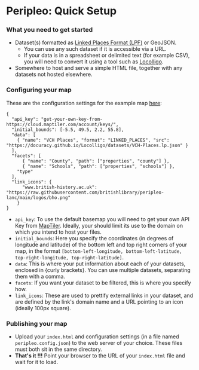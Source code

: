 # Peripleo: Quick Setup #
### What you need to get started ###
* Dataset(s) formatted as [Linked Places Format (LPF)](https://github.com/LinkedPasts/linked-places-format/blob/master/README.md) or GeoJSON. 
    * You can use any such dataset if it is accessible via a URL.
    * If your data is in a spreadsheet or delimited text (for example CSV), you will need to convert it using a tool such as [Locolligo](https://github.com/docuracy/Locolligo/blob/main/README.md).
* Somewhere to host and serve a simple HTML file, together with any datasets not hosted elsewhere.

### Configuring your map ###

These are the configuration settings for the example map [here](https://descartes.emew.io/VCH/): 

~~~~
{
  "api_key": "get-your-own-key-from-https://cloud.maptiler.com/account/keys/",
  "initial_bounds": [-5.5, 49.5, 2.2, 55.8],
  "data": [
    { "name": "VCH Places", "format": "LINKED_PLACES", "src": "https://docuracy.github.io/Locolligo/datasets/VCH-Places.lp.json" }
  ],
  "facets": [
	  { "name": "County", "path": ["properties", "county"] },
	  { "name": "Schools", "path": ["properties", "schools"] },
    "type"
  ],
  "link_icons": {
      "www.british-history.ac.uk": "https://raw.githubusercontent.com/britishlibrary/peripleo-lanc/main/logos/bho.png"
    }
}
~~~~

* `api_key`: To use the default basemap you will need to get your own API Key from [MapTiler](https://cloud.maptiler.com/account/keys/). Ideally, your should limit its use to the domain on which you intend to host your files.
* `initial_bounds`: Here you specify the coordinates (in degrees of longitude and latitude) of the bottom left and top right corners of your map, in the format `[bottom-left-longitude, bottom-left-latitude, top-right-longitude, top-right-latitude]`.
* `data`: This is where your put information about each of your datasets, enclosed in {curly brackets}. You can use multiple datasets, separating them with a comma. 
* `facets`: If you want your dataset to be filtered, this is where you specify how.
* `link_icons`: These are used to prettify external links in your dataset, and are defined by the link's domain name and a URL pointing to an icon (ideally 100px square).

### Publishing your map ###

* Upload your `index.html` and configuration settings (in a file named `peripleo.config.json`) to the web server of your choice. These files must both sit in the same directory.
* **That's it !!!** Point your browser to the URL of your `index.html` file and wait for it to load.
